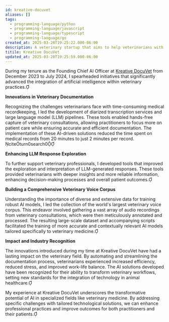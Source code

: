 ```yaml
---
id: kreative-docuvet
aliases: []
tags:
  - programming-language/python
  - programming-language/javascript
  - programming-language/typescript
  - programming-language/go
created_at: 2025-03-28T19:25:22.000-06:00
description: A veterinary startup that aims to help veterinarians with their documentation needs.
titile: Kreative DocuVet
updated_at: 2025-03-28T19:25:59.000-06:00
---
```


During my tenure as the Founding Chief AI Officer at [Kreative DocuVet](https://kreativedocuvet.com/) from December 2023 to July 2024, I spearheaded initiatives that significantly advanced the integration of artificial intelligence within veterinary practices.

**Innovations in Veterinary Documentation**

Recognizing the challenges veterinarians face with time-consuming medical recordkeeping, I led the development of diarized transcription services and large language model (LLM) pipelines. These tools enabled hands-free capture of veterinary consultations, allowing practitioners to focus more on patient care while ensuring accurate and efficient documentation. The implementation of these AI-driven solutions reduced the time spent on medical records from 20 minutes to just 2 minutes per record. citeturn0search0

**Enhancing LLM Response Exploration**

To further support veterinary professionals, I developed tools that improved the exploration and interpretation of LLM-generated responses. These tools provided veterinarians with deeper insights and more reliable information, enhancing decision-making processes and overall patient outcomes.

**Building a Comprehensive Veterinary Voice Corpus**

Understanding the importance of diverse and extensive data for training robust AI models, I led the collection of the world's largest veterinary voice corpus. This endeavor involved gathering a vast array of audio recordings from veterinary consultations, which were then meticulously annotated and processed. The resulting large-scale dataset and accompanying scripts facilitated the training of more accurate and contextually relevant AI models tailored specifically to veterinary medicine.

**Impact and Industry Recognition**

The innovations introduced during my time at Kreative DocuVet have had a lasting impact on the veterinary field. By automating and streamlining the documentation process, veterinarians experienced increased efficiency, reduced stress, and improved work-life balance. The AI solutions developed have been recognized for their ability to transform veterinary workflows, setting new standards for the integration of technology in animal healthcare.

My experience at Kreative DocuVet underscores the transformative potential of AI in specialized fields like veterinary medicine. By addressing specific challenges with tailored technological solutions, we can enhance professional practices and improve outcomes for both practitioners and their patients. 
